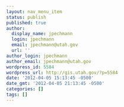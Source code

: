 ```yaml
---
layout: nav_menu_item
status: publish
published: true
author:
  display_name: jpechmann
  login: jpechmann
  email: jpechmann@utah.gov
  url: ''
author_login: jpechmann
author_email: jpechmann@utah.gov
wordpress_id: 5584
wordpress_url: http://gis.utah.gov/?p=5584
date: '2012-04-05 15:13:45 -0500'
date_gmt: '2012-04-05 21:13:45 -0500'
categories: []
tags: []
---
```


